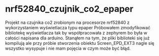 # nrf52840_czujnik_co2_epaper
Projekt na czujnika co2 zrobionym na procesorze nrf52840 z wykorzystaniem wyświetlacza typu epaper
Próbowałem zmodyfikować bibliotekę wyświetlacza tak by współpracowała z zephyrem bo była w całości napisana dla arduino.
Stanąłem na tym, że pliki biblioteki się już kompilują ale przy próbie stworzenia obiektu Screen_EPD_EXT3 nagle się wszystko wysypuje i nie mam pojęcia w czym może być błąd.
